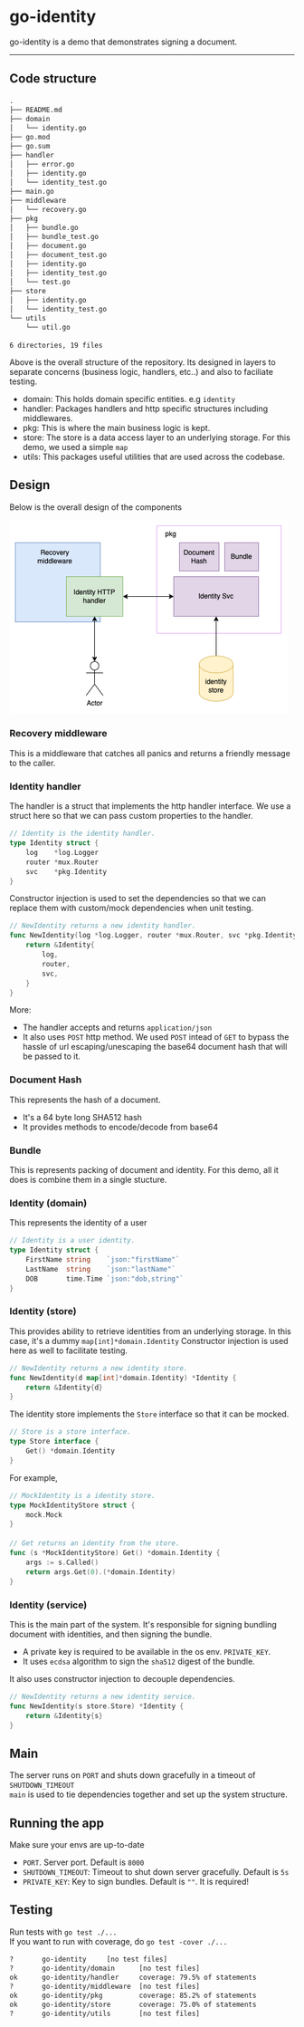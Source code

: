 # go-identity

go-identity is a demo that demonstrates signing a document.
___

## Code structure

```text
.
├── README.md
├── domain
│   └── identity.go
├── go.mod
├── go.sum
├── handler
│   ├── error.go
│   ├── identity.go
│   └── identity_test.go
├── main.go
├── middleware
│   └── recovery.go
├── pkg
│   ├── bundle.go
│   ├── bundle_test.go
│   ├── document.go
│   ├── document_test.go
│   ├── identity.go
│   ├── identity_test.go
│   └── test.go
├── store
│   ├── identity.go
│   └── identity_test.go
└── utils
    └── util.go

6 directories, 19 files
```

Above is the overall structure of the repository. Its designed in layers to separate concerns (business logic, handlers, etc..) and also to faciliate testing.

 - domain: This holds domain specific entities. e.g `identity`
 - handler: Packages handlers and http specific structures including middlewares.
 - pkg: This is where the main business logic is kept.
 - store: The store is a data access layer to an underlying storage. For this demo, we used a simple `map`
 - utils: This packages useful utilities that are used across the codebase.

## Design
Below is the overall design of the components

![design](design.png)

### Recovery middleware
This is a middleware that catches all panics and returns a friendly message to the caller.

### Identity handler
The handler is a struct that implements the http handler interface.
We use a struct here so that we can pass custom properties to the handler.

```go
// Identity is the identity handler.
type Identity struct {
	log    *log.Logger
	router *mux.Router
	svc    *pkg.Identity
}
```

Constructor injection is used to set the dependencies so that we can replace them with custom/mock dependencies when unit testing.
```go
// NewIdentity returns a new identity handler.
func NewIdentity(log *log.Logger, router *mux.Router, svc *pkg.Identity) *Identity {
	return &Identity{
		log,
		router,
		svc,
	}
}
```
More:
- The handler accepts and returns `application/json`
- It also uses `POST` http method. We used `POST` intead of `GET` to bypass the hassle of url escaping/unescaping the base64 document hash that will be passed to it.

### Document Hash
This represents the hash of a document. 
- It's a 64 byte long SHA512 hash
- It provides methods to encode/decode from base64

### Bundle
This is represents packing of document and identity.
For this demo, all it does is combine them in a single stucture.

### Identity (domain)
This represents the identity of a user
```go
// Identity is a user identity.
type Identity struct {
	FirstName string    `json:"firstName"`
	LastName  string    `json:"lastName"`
	DOB       time.Time `json:"dob,string"`
}

```

### Identity (store)
This provides ability to retrieve identities from an underlying storage. In this case, it's a dummy `map[int]*domain.Identity` 
Constructor injection is used here as well to facilitate testing.
```go
// NewIdentity returns a new identity store.
func NewIdentity(d map[int]*domain.Identity) *Identity {
	return &Identity{d}
}
```

The identity store implements the `Store` interface so that it can be mocked.
```go
// Store is a store interface.
type Store interface {
	Get() *domain.Identity
}
```
For example,
```go
// MockIdentity is a identity store.
type MockIdentityStore struct {
	mock.Mock
}

// Get returns an identity from the store.
func (s *MockIdentityStore) Get() *domain.Identity {
	args := s.Called()
	return args.Get(0).(*domain.Identity)
}
```
### Identity (service)
This is the main part of the system. It's responsible for signing bundling document with identities, and then signing the bundle.
- A private key is required to be available in the os env. `PRIVATE_KEY`.
- It uses `ecdsa` algorithm to sign the `sha512` digest of the bundle.

It also uses constructor injection to decouple dependencies.
```go
// NewIdentity returns a new identity service.
func NewIdentity(s store.Store) *Identity {
	return &Identity{s}
}
```

## Main

The server runs on `PORT` and shuts down gracefully in a timeout of `SHUTDOWN_TIMEOUT`  
`main` is used to tie dependencies together and set up the system structure.

## Running the app

Make sure your envs are up-to-date

- `PORT`. Server port. Default is `8000`
- `SHUTDOWN_TIMEOUT`: Timeout to shut down server gracefully. Default is `5s`
- `PRIVATE_KEY`: Key to sign bundles. Default is `""`. It is required!

## Testing

Run tests with `go test ./...`  
If you want to run with coverage, do `go test -cover ./...`

```text
?       go-identity     [no test files]
?       go-identity/domain      [no test files]
ok      go-identity/handler     coverage: 79.5% of statements
?       go-identity/middleware  [no test files]
ok      go-identity/pkg         coverage: 85.2% of statements
ok      go-identity/store       coverage: 75.0% of statements
?       go-identity/utils       [no test files]
```

